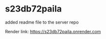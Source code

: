 # s23db72paila
added readme file to the server repo


Render link:  https://s23db72paila.onrender.com
